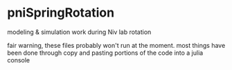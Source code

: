 # pniSpringRotation
modeling &amp; simulation work during Niv lab rotation

fair warning, these files probably won't run at the moment. most things have been done through copy and pasting portions of the code into a julia console
